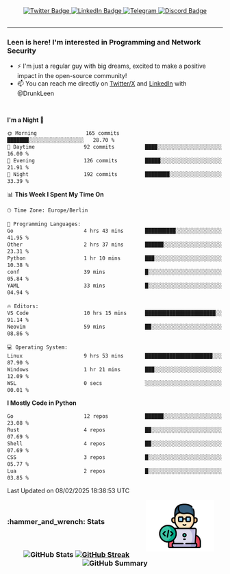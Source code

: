 <div id="badges" align="center">
  <a href="https://twitter.com/DrunkLeen">
    <img src="https://img.shields.io/badge/Twitter-blue?style=for-the-badge&logo=twitter&logoColor=white" alt="Twitter Badge"/>
  </a>
  <a href="https://www.instagram.com/reza.df.x">  
    <img src="https://img.shields.io/badge/LinkedIn-skyblue?style=for-the-badge&logo=LinkedIn&logoColor=black" alt="LinkedIn Badge"/>
  </a>
  <a href="http://telegram.me/rezadfx">
    <img src="https://img.shields.io/badge/Telegram-white?style=for-the-badge&logo=telegram&logoColor=blue" alt=Telegram Badge"/>
  </a>
  <a href="https://discord.com/users/DrunkLeen">
    <img src="https://img.shields.io/badge/Discord-gray?style=for-the-badge&logo=discord&logoColor=white" alt="Discord Badge"/>
  </a>
  <br>
  <img src="https://komarev.com/ghpvc/?username=drunkleen&style=flat-square&color=red" alt=""/>
</div>


---


### <summary><b> Leen is here! I'm interested in Programming and Network Security</b></summary>

- :zap: I'm just a regular guy with big dreams, excited to make a positive impact in the open-source community!
- :mailbox: You can reach me directly on [Twitter/X](https://twitter.com/DrunkLeen) and [LinkedIn](https://www.linkedin.com/in/drunkleen/) with @DrunkLeen

<br>

<!-- <details>
<summary><b>:gear: &nbsp;Git statistics</b></summary>
<br>

[![Top Langs](https://github-readme-stats.vercel.app/api/top-langs/?username=drunkleen&layout=compact&theme=github_dark#gh-dark-mode-only)](https://github.com/drunkleen/github-readme-stats)
[![Top Langs](https://github-readme-stats.vercel.app/api/top-langs/?username=drunkleen&layout=compact&theme=vue#gh-light-mode-only)](https://github.com/drunkleen/github-readme-stats)
[![DrunkLeen's GitHub stats-Dark](https://github-readme-stats.vercel.app/api?username=drunkleen&show_icons=true&theme=github_dark#gh-dark-mode-only)](https://github.com/drunkleen/)
[![DrunkLeen's GitHub stats-Light](https://github-readme-stats.vercel.app/api?username=drunkleen&show_icons=true&theme=vue#gh-light-mode-only)](https://github.com/drunkleen/github-readme-stats)
[![willianrod's wakatime stats](https://github-readme-stats.vercel.app/api/wakatime?username=drunkleen&theme=github_dark#gh-dark-mode-only)](https://github.com/drunkleen/github-readme-stats)
[![willianrod's wakatime stats](https://github-readme-stats.vercel.app/api/wakatime?username=drunkleen&layout=compact&theme=vue#gh-light-mode-only)](https://github.com/drunkleen/github-readme-stats)

</details> -->


<!--START_SECTION:waka-->
**I'm a Night 🦉** 

```text
🌞 Morning                165 commits         ███████░░░░░░░░░░░░░░░░░░   28.70 % 
🌆 Daytime                92 commits          ████░░░░░░░░░░░░░░░░░░░░░   16.00 % 
🌃 Evening                126 commits         █████░░░░░░░░░░░░░░░░░░░░   21.91 % 
🌙 Night                  192 commits         ████████░░░░░░░░░░░░░░░░░   33.39 % 
```


📊 **This Week I Spent My Time On** 

```text
🕑︎ Time Zone: Europe/Berlin

💬 Programming Languages: 
Go                       4 hrs 43 mins       ██████████░░░░░░░░░░░░░░░   41.95 % 
Other                    2 hrs 37 mins       ██████░░░░░░░░░░░░░░░░░░░   23.31 % 
Python                   1 hr 10 mins        ███░░░░░░░░░░░░░░░░░░░░░░   10.38 % 
conf                     39 mins             █░░░░░░░░░░░░░░░░░░░░░░░░   05.84 % 
YAML                     33 mins             █░░░░░░░░░░░░░░░░░░░░░░░░   04.94 % 

🔥 Editors: 
VS Code                  10 hrs 15 mins      ███████████████████████░░   91.14 % 
Neovim                   59 mins             ██░░░░░░░░░░░░░░░░░░░░░░░   08.86 % 

💻 Operating System: 
Linux                    9 hrs 53 mins       ██████████████████████░░░   87.90 % 
Windows                  1 hr 21 mins        ███░░░░░░░░░░░░░░░░░░░░░░   12.09 % 
WSL                      0 secs              ░░░░░░░░░░░░░░░░░░░░░░░░░   00.01 % 
```

**I Mostly Code in Python** 

```text
Go                       12 repos            ██████░░░░░░░░░░░░░░░░░░░   23.08 % 
Rust                     4 repos             ██░░░░░░░░░░░░░░░░░░░░░░░   07.69 % 
Shell                    4 repos             ██░░░░░░░░░░░░░░░░░░░░░░░   07.69 % 
CSS                      3 repos             █░░░░░░░░░░░░░░░░░░░░░░░░   05.77 % 
Lua                      2 repos             █░░░░░░░░░░░░░░░░░░░░░░░░   03.85 % 
```




 Last Updated on 08/02/2025 18:38:53 UTC
<!--END_SECTION:waka-->

<img align='right' height='120' style="margin-right:20px" src='assets/img/programmer.png' alt='Programmer'>


<p align="center">
<br>
<summary><h3><b>:hammer_and_wrench: Stats</b></h3></summary>
<br>

<h3 align="center">
  
![GitHub Stats](http://github-profile-summary-cards.vercel.app/api/cards/stats?username=drunkleen&theme=tokyonight) [![GitHub Streak](https://github-readme-streak-stats.herokuapp.com?user=drunkleen&theme=tokyonight&hide_border=true&date_format=j%20M%5B%20Y%5D&card_width=480)](https://git.io/streak-stats)
![GitHub Summary](http://github-profile-summary-cards.vercel.app/api/cards/profile-details?username=drunkleen&theme=tokyonight)

</h3>
